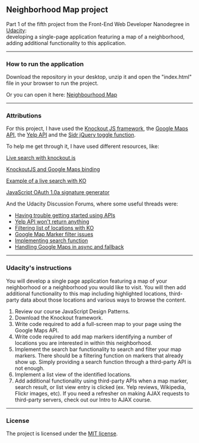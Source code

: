 ## Neighborhood Map project

Part 1 of the fifth project from the Front-End Web Developer Nanodegree in <a href="https://www.udacity.com" target="_blank">Udacity</a>: 
<br>
developing a single-page application featuring a map of a neighborhood, adding additional functionality to this application.

-------------------

### How to run the application 

Download the repository in your desktop, unzip it and open the "index.html" file in your browser to run the project. 

Or you can open it here: [Neighbourhood Map](http://irenemarin.github.io/FEND-project-5-1-map/)

--------------------

### Attributions

For this project, I have used the [Knockout JS framework](http://knockoutjs.com/), the [Google Maps API](https://developers.google.com/maps/), the [Yelp API](https://www.yelp.com/developers/documentation/v2/overview) and the [Sidr jQuery toggle function](https://www.berriart.com/sidr/).

To help me get through it, I have used different resources, like: 

[Live search with knockout.js](http://opensoul.org/2011/06/23/live-search-with-knockoutjs/)

[KnockoutJS and Google Maps binding](http://www.hoonzis.com/knockoutjs-and-google-maps-binding/)

[Example of a live search with KO](https://jsfiddle.net/2q8Gn/)

[JavaScript OAuth 1.0a signature generator](https://github.com/bettiolo/oauth-signature-js)

And the Udacity Discussion Forums, where some useful threads were: 
- [Having trouble getting started using APIs](https://discussions.udacity.com/t/im-having-trouble-getting-started-using-apis/13597)
- [Yelp API won't return anything](https://discussions.udacity.com/t/yelp-api-wont-return-anything-but-i-get-request-is-correct/28844)
- [Filtering list of locations with KO](https://discussions.udacity.com/t/filtering-my-list-of-locations-with-ko/38858)
- [Google Map Marker filter issues](https://discussions.udacity.com/t/google-map-marker-filter-issues/15244)
- [Implementing search function](https://discussions.udacity.com/t/implementing-the-search-function/42420)
- [Handling Google Maps in async and fallback](https://discussions.udacity.com/t/handling-google-maps-in-async-and-fallback/34282)

-----------------------------

### Udacity's instructions

You will develop a single page application featuring a map of your neighborhood or a neighborhood you would like to visit. You will then add additional functionality to this map including highlighted locations, third-party data about those locations and various ways to browse the content.

1. Review our course JavaScript Design Patterns.
2. Download the Knockout framework.
3. Write code required to add a full-screen map to your page using the Google Maps API.
4. Write code required to add map markers identifying a number of locations you are interested in within this neighborhood.
5. Implement the search bar functionality to search and filter your map markers. There should be a filtering function on markers that already show up. Simply providing a search function through a third-party API is not enough.
6. Implement a list view of the identified locations.
7. Add additional functionality using third-party APIs when a map marker, search result, or list view entry is clicked (ex. Yelp reviews, Wikipedia, Flickr images, etc). If you need a refresher on making AJAX requests to third-party servers, check out our Intro to AJAX course.

---------------------

### License

The project is licensed under the [MIT license](license.txt).
